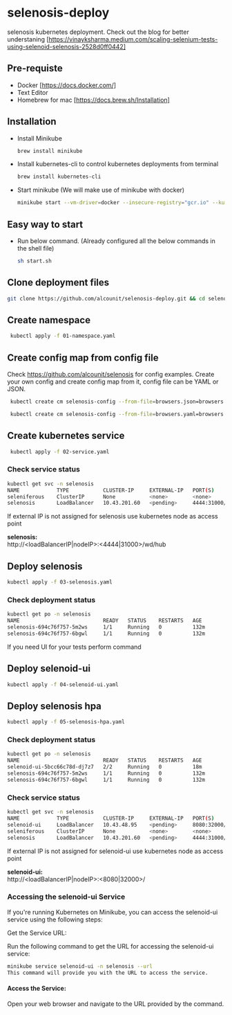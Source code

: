# selenosis-deploy
selenosis kubernetes deployment. Check out the blog for better understaning [https://vinayksharma.medium.com/scaling-selenium-tests-using-selenoid-selenosis-2528d0ff0442]

## Pre-requiste
- Docker [https://docs.docker.com/]
- Text Editor
- Homebrew for mac [https://docs.brew.sh/Installation]

## Installation
- Install Minikube
  ``` bash
  brew install minikube
  ```
- Install kubernetes-cli to control kubernetes deployments from terminal
  ``` bash
  brew install kubernetes-cli
  ```
- Start minikube (We will make use of minikube with docker)
  ``` bash
  minikube start --vm-driver=docker --insecure-registry="gcr.io" --kubernetes-version=v1.25.0
  ```

## Easy way to start
- Run below command. (Already configured all the below commands in the shell file)
  ``` bash
  sh start.sh
  ```

## Clone deployment files
``` bash
git clone https://github.com/alcounit/selenosis-deploy.git && cd selenosis-deploy
```

## Create namespace
``` bash
 kubectl apply -f 01-namespace.yaml
```

## Create config map from config file
Check https://github.com/alcounit/selenosis for config examples. Create your own config and create config map from it, config file can be YAML or JSON.
``` bash
 kubectl create cm selenosis-config --from-file=browsers.json=browsers.json -n selenosis
```
``` bash
 kubectl create cm selenosis-config --from-file=browsers.yaml=browsers.yaml -n selenosis
```

## Create kubernetes service
``` bash
 kubectl apply -f 02-service.yaml
 ```

  ### Check service status
 ```bash
kubectl get svc -n selenosis
NAME            TYPE           CLUSTER-IP     EXTERNAL-IP   PORT(S)          AGE
seleniferous    ClusterIP      None           <none>        <none>           8h
selenosis       LoadBalancer   10.43.201.60   <pending>     4444:31000/TCP   8h
 ```
If external IP is not assigned for selenosis use kubernetes node as access point

<b>selenosis:</b> <br/>
http://<loadBalancerIP|nodeIP>:<4444|31000>/wd/hub



 ## Deploy selenosis
 ``` bash
 kubectl apply -f 03-selenosis.yaml
 ```

   ### Check deployment status
 ```bash
kubectl get po -n selenosis
NAME                           READY   STATUS    RESTARTS   AGE
selenosis-694c76f757-5m2ws     1/1     Running   0          132m
selenosis-694c76f757-6bgwl     1/1     Running   0          132m
 ```

If you need UI for your tests perform command
## Deploy selenoid-ui
 ``` bash
 kubectl apply -f 04-selenoid-ui.yaml
 ```

 ## Deploy selenosis hpa
 ```bash
 kubectl apply -f 05-selenosis-hpa.yaml
 ```

  ### Check deployment status
 ```bash
kubectl get po -n selenosis
NAME                           READY   STATUS    RESTARTS   AGE
selenoid-ui-5bcc66c78d-dj7z7   2/2     Running   0          18m
selenosis-694c76f757-5m2ws     1/1     Running   0          132m
selenosis-694c76f757-6bgwl     1/1     Running   0          132m
 ```

  ### Check service status
 ```bash
kubectl get svc -n selenosis
NAME            TYPE           CLUSTER-IP     EXTERNAL-IP   PORT(S)          AGE
selenoid-ui     LoadBalancer   10.43.48.95    <pending>     8080:32000/TCP   8h
seleniferous    ClusterIP      None           <none>        <none>           8h
selenosis       LoadBalancer   10.43.201.60   <pending>     4444:31000/TCP   8h
 ```

If external IP is not assigned for selenoid-ui use kubernetes node as access point
 
<b>selenoid-ui:</b> <br/>
http://<loadBalancerIP|nodeIP>:<8080|32000>/

### Accessing the selenoid-ui Service
If you're running Kubernetes on Minikube, you can access the selenoid-ui service using the following steps:

Get the Service URL:

Run the following command to get the URL for accessing the selenoid-ui service:

```bash
minikube service selenoid-ui -n selenosis --url
This command will provide you with the URL to access the service.
```

#### Access the Service:
Open your web browser and navigate to the URL provided by the command.
